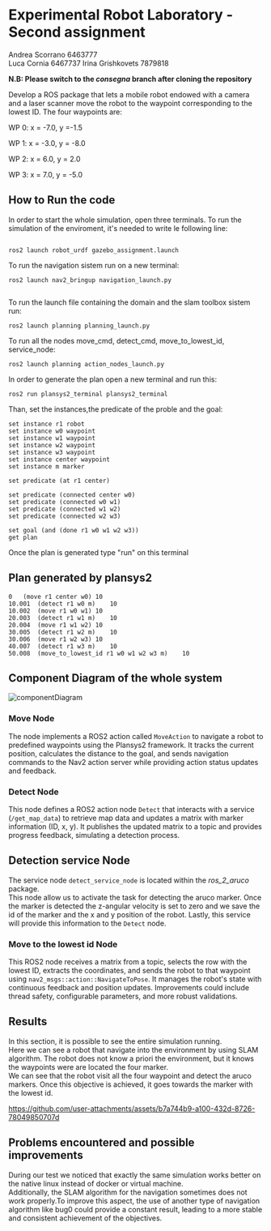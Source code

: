Experimental Robot Laboratory - Second assignment
==================
Andrea Scorrano 6463777   
Luca Cornia 6467737
Irina Grishkovets 7879818

**N.B: Please switch to the *consegna* branch after cloning the repository** 

Develop a ROS package that lets a mobile robot endowed with a camera and a laser scanner move the robot to
the waypoint corresponding to the lowest ID.
The four waypoints are:


WP 0: x = -7.0, y =-1.5

WP 1: x = -3.0, y = -8.0

WP 2: x = 6.0, y = 2.0

WP 3: x = 7.0, y = -5.0

## How to Run the code
In order to start the whole simulation, open three terminals.
To run the simulation of the enviroment, it's needed to write le following line:

```

ros2 launch robot_urdf gazebo_assignment.launch

```
To run the navigation sistem run on a new terminal:
```
ros2 launch nav2_bringup navigation_launch.py 
 
```

To run the launch file containing the domain and the slam toolbox sistem run: 

```
ros2 launch planning planning_launch.py 
```

To run all the nodes  move_cmd, detect_cmd, move_to_lowest_id, service_node:
```
ros2 launch planning action_nodes_launch.py 

```

In order to generate the plan open a new terminal and run this:
```
ros2 run plansys2_terminal plansys2_terminal

```
Than, set the instances,the predicate of the proble and the goal:
```
set instance r1 robot
set instance w0 waypoint
set instance w1 waypoint
set instance w2 waypoint
set instance w3 waypoint
set instance center waypoint
set instance m marker

set predicate (at r1 center)

set predicate (connected center w0)
set predicate (connected w0 w1)
set predicate (connected w1 w2)
set predicate (connected w2 w3)

set goal (and (done r1 w0 w1 w2 w3))
get plan

```
Once the plan is generated type "run" on this terminal


## Plan generated by plansys2 ##
```
0	(move r1 center w0)	10
10.001	(detect r1 w0 m)	10
10.002	(move r1 w0 w1)	10
20.003	(detect r1 w1 m)	10
20.004	(move r1 w1 w2)	10
30.005	(detect r1 w2 m)	10
30.006	(move r1 w2 w3)	10
40.007	(detect r1 w3 m)	10
50.008	(move_to_lowest_id r1 w0 w1 w2 w3 m)	10
```
## Component Diagram of the whole system ##

![componentDiagram](https://github.com/user-attachments/assets/88d465c2-7234-4967-b66e-1d87f24f34c5)

### Move Node ###
The node implements a ROS2 action called `MoveAction` to navigate a robot to predefined waypoints using the Plansys2 framework. 
It tracks the current position, calculates the distance to the goal, and sends navigation commands to the Nav2 action server while providing action status updates and feedback.

### Detect Node ###
This node defines a ROS2 action node `Detect` that interacts with a service (`/get_map_data`) to retrieve map data and updates a matrix with marker information (ID, x, y). 
It publishes the updated matrix to a topic and provides progress feedback, simulating a detection process.

## Detection service Node ##
The service node `detect_service_node` is located within the *ros_2_aruco* package.   
This node allow us to activate the task for detecting the aruco marker. Once the marker is detected the z-angular velocity is set to zero and we save the id of the marker and the x and y position of the robot.
Lastly, this service will provide this information to the `Detect` node.


### Move to the lowest id Node ###
This ROS2 node receives a matrix from a topic, selects the row with the lowest ID, extracts the coordinates, and sends the robot to that waypoint using `nav2_msgs::action::NavigateToPose`. 
It manages the robot's state with continuous feedback and position updates. Improvements could include thread safety, configurable parameters, and more robust validations.

## Results ##
In this section, it is possible to see the entire simulation running.   
Here we can see a robot that navigate into the environment by using SLAM algorithm. The robot does not know a priori the environment, but it knows the waypoints were are located the four marker.   
We can see that the robot visit all the four waypoint and detect the aruco markers. Once this objective is achieved, it goes towards the marker with the lowest id.

https://github.com/user-attachments/assets/b7a744b9-a100-432d-8726-78049850707d

## Problems encountered and possible improvements ##
During our test we noticed that exactly the same simulation works better on the native linux instead of docker or virtual machine.   
Additionally, the SLAM algorithm for the navigation sometimes does not work properly.To improve this aspect, the use of another type of navigation algorithm like bug0 could provide a constant result, leading to a more stable and consistent achievement of the objectives.
